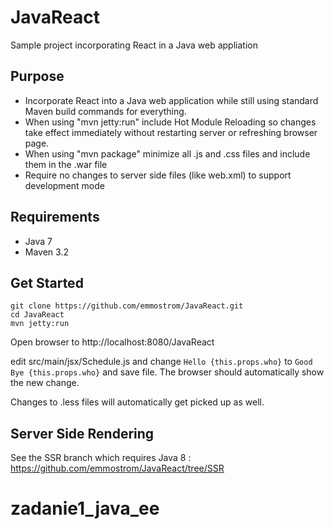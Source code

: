 # JavaReact
Sample project incorporating React in a Java web appliation

## Purpose
* Incorporate React into a Java web application while still using standard Maven build commands for everything.
* When using "mvn jetty:run" include Hot Module Reloading so changes take effect immediately without restarting server or refreshing browser page.
* When using "mvn package" minimize all .js and .css files and include them in the .war file
* Require no changes to server side files (like web.xml) to support development mode
 
## Requirements
* Java 7
* Maven 3.2

## Get Started

```
git clone https://github.com/emmostrom/JavaReact.git
cd JavaReact
mvn jetty:run
```

Open browser to http://localhost:8080/JavaReact

edit src/main/jsx/Schedule.js and change `Hello {this.props.who}` to `Good Bye {this.props.who}` and save file.  The browser should automatically show the new change.

Changes to .less files will automatically get picked up as well.

## Server Side Rendering

See the SSR branch which requires Java 8 : https://github.com/emmostrom/JavaReact/tree/SSR
# zadanie1_java_ee
